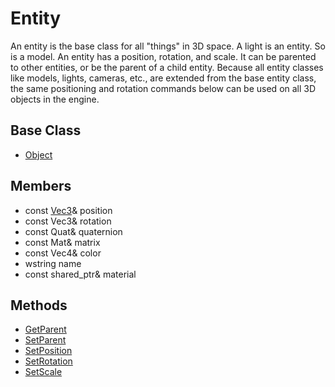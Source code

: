 # Entity
An entity is the base class for all "things" in 3D space. A light is an entity. So is a model. An entity has a position, rotation, and scale. It can be parented to other entities, or be the parent of a child entity. Because all entity classes like models, lights, cameras, etc., are extended from the base entity class, the same positioning and rotation commands below can be used on all 3D objects in the engine.

## Base Class
* [Object](CPP_Object)

## Members
* const [Vec3](CPP_Vec3)& position
* const Vec3& rotation
* const Quat& quaternion
* const Mat& matrix
* const Vec4& color
* wstring name
* const shared_ptr<Material>& material

## Methods
* [GetParent](GetParent.md)
* [SetParent](SetParent.md)
* [SetPosition](SetPosition.md)
* [SetRotation](SetRotation.md)
* [SetScale](SetScale.md)
